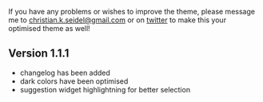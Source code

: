 If you have any problems or wishes to improve the theme, please message me to christian.k.seidel@gmail.com or on [twitter](https://twitter.com/ChrisKSeidel) to make this your optimised theme as well!

## Version 1.1.1
* changelog has been added
* dark colors have been optimised
* suggestion widget highlightning for better selection